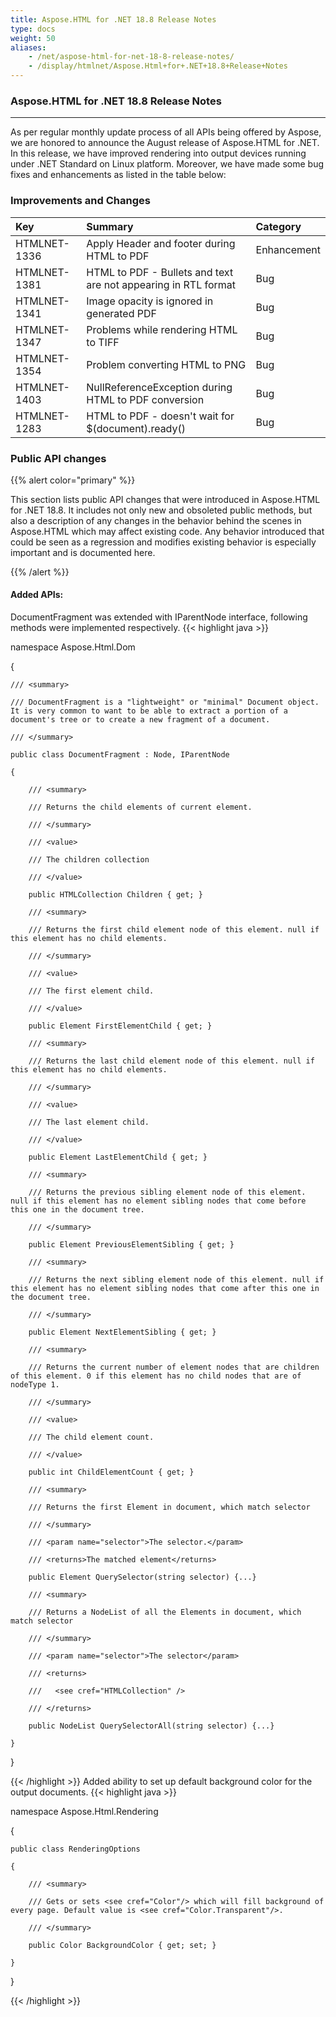 ```yaml
---
title: Aspose.HTML for .NET 18.8 Release Notes
type: docs
weight: 50
aliases:
    - /net/aspose-html-for-net-18-8-release-notes/
    - /display/htmlnet/Aspose.Html+for+.NET+18.8+Release+Notes
---
```


### **Aspose.HTML for .NET 18.8 Release Notes**
-----
As per regular monthly update process of all APIs being offered by Aspose, we are honored to announce the August release of Aspose.HTML for .NET. In this release, we have improved rendering into output devices running under .NET Standard on Linux platform. Moreover, we have made some bug fixes and enhancements as listed in the table below:
### **Improvements and Changes**

|**Key**|**Summary**|**Category**|
| :- | :- | :- |
|HTMLNET-1336|Apply Header and footer during HTML to PDF|Enhancement|
|HTMLNET-1381|HTML to PDF - Bullets and text are not appearing in RTL format|Bug|
|HTMLNET-1341|Image opacity is ignored in generated PDF|Bug|
|HTMLNET-1347|Problems while rendering HTML to TIFF|Bug|
|HTMLNET-1354|Problem converting HTML to PNG|Bug|
|HTMLNET-1403|NullReferenceException during HTML to PDF conversion|Bug|
|HTMLNET-1283|HTML to PDF - doesn't wait for $(document).ready()|Bug|
### **Public API changes**
{{% alert color="primary" %}} 

This section lists public API changes that were introduced in Aspose.HTML for .NET 18.8. It includes not only new and obsoleted public methods, but also a description of any changes in the behavior behind the scenes in Aspose.HTML which may affect existing code. Any behavior introduced that could be seen as a regression and modifies existing behavior is especially important and is documented here.

{{% /alert %}} 
#### **Added APIs:**
DocumentFragment was extended with IParentNode interface, following methods were implemented respectively.
{{< highlight java >}}

 namespace Aspose.Html.Dom

{

    /// <summary>

    /// DocumentFragment is a "lightweight" or "minimal" Document object. It is very common to want to be able to extract a portion of a document's tree or to create a new fragment of a document.

    /// </summary>

    public class DocumentFragment : Node, IParentNode

    {

        /// <summary>

        /// Returns the child elements of current element.

        /// </summary>

        /// <value>

        /// The children collection

        /// </value>

        public HTMLCollection Children { get; }

        /// <summary>

        /// Returns the first child element node of this element. null if this element has no child elements.

        /// </summary>

        /// <value>

        /// The first element child.

        /// </value>

        public Element FirstElementChild { get; }

        /// <summary>

        /// Returns the last child element node of this element. null if this element has no child elements.

        /// </summary>

        /// <value>

        /// The last element child.

        /// </value>

        public Element LastElementChild { get; }

        /// <summary>

        /// Returns the previous sibling element node of this element. null if this element has no element sibling nodes that come before this one in the document tree.

        /// </summary>

        public Element PreviousElementSibling { get; }

        /// <summary>

        /// Returns the next sibling element node of this element. null if this element has no element sibling nodes that come after this one in the document tree.

        /// </summary>

        public Element NextElementSibling { get; }

        /// <summary>

        /// Returns the current number of element nodes that are children of this element. 0 if this element has no child nodes that are of nodeType 1.

        /// </summary>

        /// <value>

        /// The child element count.

        /// </value>

        public int ChildElementCount { get; }

        /// <summary>

        /// Returns the first Element in document, which match selector

        /// </summary>

        /// <param name="selector">The selector.</param>

        /// <returns>The matched element</returns>

        public Element QuerySelector(string selector) {...}

        /// <summary>

        /// Returns a NodeList of all the Elements in document, which match selector

        /// </summary>

        /// <param name="selector">The selector</param>

        /// <returns>

        ///   <see cref="HTMLCollection" />

        /// </returns>

        public NodeList QuerySelectorAll(string selector) {...}

    }

}

{{< /highlight >}}
Added ability to set up default background color for the output documents.
{{< highlight java >}}

 namespace Aspose.Html.Rendering

{

    public class RenderingOptions

    {

        /// <summary>

        /// Gets or sets <see cref="Color"/> which will fill background of every page. Default value is <see cref="Color.Transparent"/>.

        /// </summary>

        public Color BackgroundColor { get; set; }

    }

}

{{< /highlight >}}




